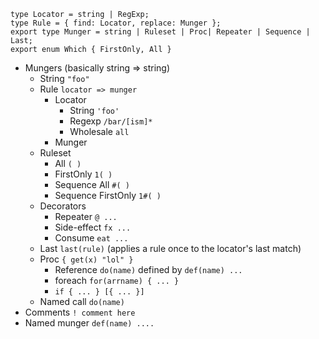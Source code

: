 ```
type Locator = string | RegExp;
type Rule = { find: Locator, replace: Munger };
export type Munger = string | Ruleset | Proc| Repeater | Sequence | Last;
export enum Which { FirstOnly, All }
```
* Mungers (basically string => string)
    * String `"foo"`
    * Rule `locator => munger`
        * Locator
            * String `'foo'`
            * Regexp `/bar/[ism]*`
            * Wholesale `all`
        * Munger
    * Ruleset 
        * All `( )`
        * FirstOnly `1( )`
        * Sequence All `#( )`
        * Sequence FirstOnly `1#( )`
    * Decorators
        * Repeater `@ ...`
        * Side-effect `fx ...`
        * Consume `eat ...`
    * Last `last(rule)` (applies a rule once to the locator's last match)
    * Proc `{ get(x) "lol" }`
        * Reference `do(name)` defined by `def(name) ...`
        * foreach `for(arrname) { ... }`
        * `if { ... } [{ ... }]`
    * Named call `do(name)`
* Comments `! comment here`
* Named munger `def(name) ....`

